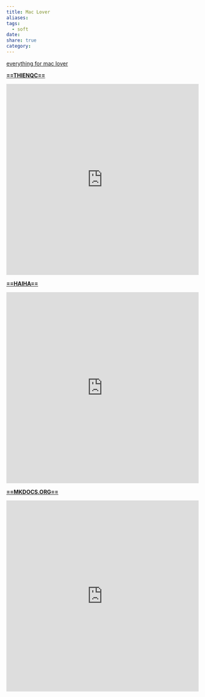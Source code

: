 ```yaml
---
title: Mac Lover
aliases: 
tags:
  - soft
date: 
share: true
category:
---
```


[everything for mac lover](https://maclife.io/)

<u>**==THIENQC==**</u>
<iFrame src="https://thienqc.github.io/blog/post/tao-mot-trang-blog-don-gian-bang-obsidian-va-mkdocs/?h=mkdoc" width="100%" height="500px" name="the-iFrame" frameborder="0"></iFrame><br>

<u>**==HAIHA==**</u>
<iFrame src="https://nguyenhaiha.com/Obsidian/mkdocs/Cac-buoc-tao-website-voi-mkdocs/" width="100%" height="500px" name="the-iFrame" frameborder="0"></iFrame><br>

<u>**==MKDOCS.ORG==**</u>
<iFrame src="https://www.mkdocs.org/" width="100%" height="500px" name="the-iFrame" frameborder="0"></iFrame><br>
